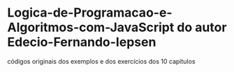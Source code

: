 # Logica-de-Programacao-e-Algoritmos-com-JavaScript  do autor Edecio-Fernando-Iepsen
códigos originais dos exemplos e dos exercícios dos 10 capítulos
